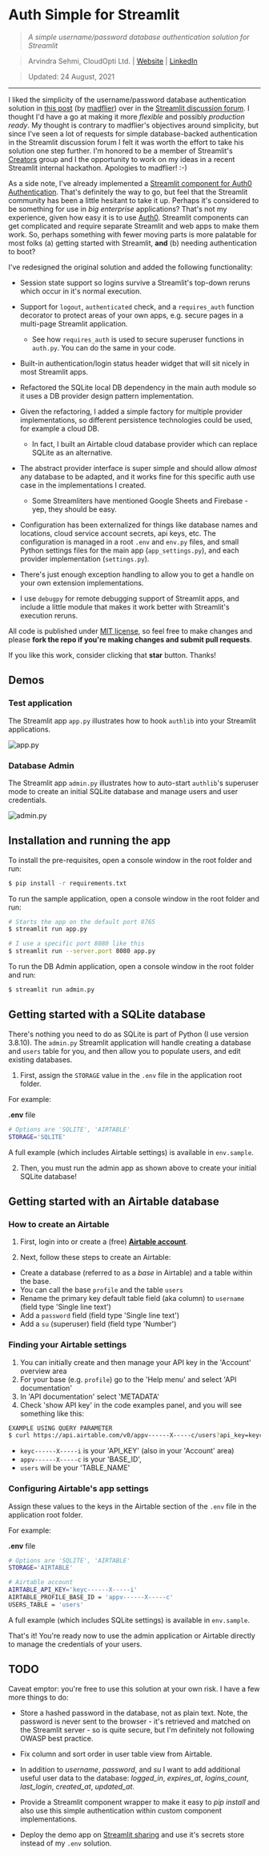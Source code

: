
# Auth Simple for Streamlit
> _A simple username/password database authentication solution for Streamlit_

> Arvindra Sehmi, CloudOpti Ltd. | [Website](https://sehmiconscious.blogspot.com) | [LinkedIn](https://www.linkedin.com/in/asehmi/)

> Updated: 24 August, 2021

---

I liked the simplicity of the username/password database authentication solution in [this post](https://discuss.streamlit.io/t/authentication-script/14111) (by [madflier](https://discuss.streamlit.io/u/madflier)) over in the [Streamlit discussion forum](https://discuss.streamlit.io/). I thought I'd have a go at making it more _flexible_ and possibly _production ready_. My thought is contrary to madflier's objectives around simplicity, but since I've seen a lot of requests for simple database-backed authentication in the Streamlit discussion forum I felt it was worth the effort to take his solution one step further. I'm honored to be a member of Streamlit's [Creators](https://streamlit.io/creators) group and I the opportunity to work on my ideas in a recent Streamlit internal hackathon. Apologies to madflier! :-)

As a side note, I've already implemented a [Streamlit component for Auth0 Authentication](https://github.com/asehmi/Data-Science-Meetup-Oxford/tree/master/StreamlitComponent). That's definitely the way to go, but feel that the Streamlit community has been a little hesitant to take it up. Perhaps it's considered to be something for use in _big enterprise_ applications? That's not my experience, given how easy it is to use [Auth0](https://auth0.com). Streamlit components can get complicated and require separate Streamlit and web apps to make them work. So, perhaps something with fewer moving parts is more palatable for most folks (a) getting started with Streamlit, **and** (b) needing authentication to boot?

I've redesigned the original solution and added the following functionality:

- Session state support so logins survive a Streamlit's top-down reruns which occur in it's normal execution.

- Support for `logout`, `authenticated` check, and a `requires_auth` function decorator to protect areas of your own apps, e.g. secure pages in a multi-page Streamlit application.
  - See how `requires_auth` is used to secure superuser functions in `auth.py`. You can do the same in your code.

- Built-in authentication/login status header widget that will sit nicely in most Streamlit apps.

- Refactored the SQLite local DB dependency in the main auth module so it uses a DB provider design pattern implementation.

- Given the refactoring, I added a simple factory for multiple provider implementations, so different persistence technologies could be used, for example a cloud DB.
  - In fact, I built an Airtable cloud database provider which can replace SQLite as an alternative.

- The abstract provider interface is super simple and should allow _almost_ any database to be adapted, and it works fine for this specific auth use case in the implementations I created.
  - Some Streamliters have mentioned Google Sheets and Firebase - yep, they should be easy.

- Configuration has been externalized for things like database names and locations, cloud service account secrets, api keys, etc. The configuration is managed in a root `.env` and `env.py` files, and small Python settings files for the main app (`app_settings.py`), and each provider implementation (`settings.py`).

- There's just enough exception handling to allow you to get a handle on your own extension implementations.

- I use `debugpy` for remote debugging support of Streamlit apps, and include a little module that makes it work better with Streamlit's execution reruns.

All code is published under [MIT license](./LICENSE), so feel free to make changes and please **fork the repo if you're making changes and submit pull requests**.

If you like this work, consider clicking that **star** button. Thanks!

## Demos

### Test application

The Streamlit app `app.py` illustrates how to hook `authlib` into your Streamlit applications.

![app.py](./auth-simple-demo.gif)

### Database Admin

The Streamlit app `admin.py` illustrates how to auto-start `authlib`'s superuser mode to create an initial SQLite database and manage users and user credentials.

![admin.py](./auth-simple-admin-demo.gif)

## Installation and running the app

To install the pre-requisites, open a console window in the root folder and run:

```bash
$ pip install -r requirements.txt
```

To run the sample application, open a console window in the root folder and run:

```bash
# Starts the app on the default port 8765
$ streamlit run app.py

# I use a specific port 8080 like this
$ streamlit run --server.port 8080 app.py
```

To run the DB Admin application, open a console window in the root folder and run:

```bash
$ streamlit run admin.py
```

## Getting started with a SQLite database

There's nothing you need to do as SQLite is part of Python (I use version 3.8.10). The `admin.py` Streamlit application will handle creating a database and `users` table for you, and then allow you to populate users, and edit existing databases.

1. First, assign the `STORAGE` value in the `.env` file in the application root folder.

For example:

**.env** file

```bash
# Options are 'SQLITE', 'AIRTABLE'
STORAGE='SQLITE'
```

A full example (which includes Airtable settings) is available in `env.sample`.

2. Then, you must run the admin app as shown above to create your initial SQLite database!

## Getting started with an Airtable database

### How to create an Airtable

1. First, login into or create a (free) [**Airtable account**](https://airtable.com/account).

2. Next, follow these steps to create an Airtable:

- Create a database (referred to as a _base_ in Airtable) and a table within the base.
- You can call the base `profile` and the table `users`
- Rename the primary key default table field (aka column) to `username` (field type 'Single line text')
- Add a `password` field (field type 'Single line text')
- Add a `su` (superuser) field (field type 'Number')

### Finding your Airtable settings

1. You can initially create and then manage your API key in the 'Account' overview area
2. For your base (e.g. `profile`) go to the 'Help menu' and select 'API documentation'
3. In 'API documentation' select 'METADATA'
4. Check 'show API key' in the code examples panel, and you will see something like this:

```bash
EXAMPLE USING QUERY PARAMETER
$ curl https://api.airtable.com/v0/appv------X-----c/users?api_key=keyc------X-----i
```

- `keyc------X-----i` is your 'API_KEY' (also in your 'Account' area)
- `appv------X-----c` is your 'BASE_ID',
- `users` will be your 'TABLE_NAME'

### Configuring Airtable's app settings 

Assign these values to the keys in the Airtable section of the `.env` file in the application root folder.

For example:

**.env** file

```bash
# Options are 'SQLITE', 'AIRTABLE'
STORAGE='AIRTABLE'

# Airtable account
AIRTABLE_API_KEY='keyc------X-----i'
AIRTABLE_PROFILE_BASE_ID = 'appv------X-----c'
USERS_TABLE = 'users'
```

A full example (which includes SQLite settings) is available in `env.sample`.

That's it! You're ready now to use the admin application or Airtable directly to manage the credentials of your users.

## TODO

Caveat emptor: you're free to use this solution at your own risk. I have a few more things to do:

- Store a hashed password in the database, not as plain text. Note, the password is never sent to the browser - it's retrieved and matched on the Streamlit server - so is quite secure, but I'm definitely not following OWASP best practice.

- Fix column and sort order in user table view from Airtable.

- In addition to *username*, *password*, and *su* I want to add additional useful user data to the database: *logged_in*, *expires_at*, *logins_count*, *last_login*, *created_at*, *updated_at*.

- Provide a Streamlit component wrapper to make it easy to _pip install_ and also use this simple authentication within custom component implementations.

- Deploy the demo app on [Streamlit sharing](https://share.streamlit.io/) and use it's secrets store instead of my `.env` solution.